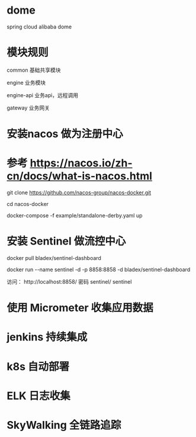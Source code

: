 # dome
spring cloud alibaba dome

# 模块规则
common 基础共享模块

engine 业务模块

engine-api 业务api，远程调用

gateway 业务网关

# 安装nacos 做为注册中心
# 参考 https://nacos.io/zh-cn/docs/what-is-nacos.html 

git clone https://github.com/nacos-group/nacos-docker.git

cd nacos-docker

docker-compose -f example/standalone-derby.yaml up

# 安装 Sentinel  做流控中心
docker pull bladex/sentinel-dashboard

docker run --name sentinel -d -p 8858:8858 -d bladex/sentinel-dashboard

访问： http://localhost:8858/   密码 sentinel/ sentinel

# 使用 Micrometer 收集应用数据
# jenkins 持续集成
# k8s 自动部署
# ELK 日志收集
# SkyWalking 全链路追踪